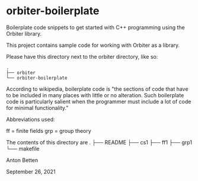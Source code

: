 # orbiter-boilerplate
Boilerplate code snippets to get started with C++ programming using the Orbiter library.

This project contains sample code for working with Orbiter as a library. 

Please have this directory next to the orbiter directory, like so:


    .
    ├── orbiter
    └── orbiter-boilerplate


According to wikipedia, boilerplate code is "the sections of code that have to be included in many places with little or no alteration. Such boilerplate code is particularly salient when the programmer must include a lot of code for minimal functionality."


Abbreviations used: 

ff = finite fields
grp = group theory


The contents of this directory are
    .
    ├── README
    ├── cs1
    ├── ff1
    ├── grp1
    └── makefile


Anton Betten

September 26, 2021


